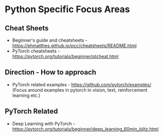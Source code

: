 # Python Specific Focus Areas

## Cheat Sheets
- Beginner's guide and cheatsheets - https://ehmatthes.github.io/pcc/cheatsheets/README.html
- PyTorch cheatsheets - https://pytorch.org/tutorials/beginner/ptcheat.html


## Direction - How to approach
- PyTorch related examples - https://github.com/pytorch/examples/ (Focus around examples in pytorch in vision, text, reinforcement learning etc.)


## PyTorch Related

- Deep Learning with PyTorch - https://pytorch.org/tutorials/beginner/deep_learning_60min_blitz.html
